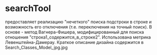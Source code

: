 # searchTool

предоставляет реализацию "нечеткого" поиска подстроки в строке и возможность его отключения (т.е. 
переключения на точный поиск). В основе - метод Вагнера-Фишера, модифицированный для поиска отношения 
"строка1_содержится_в_строке2". Использована метрика Левенштейна-Дамерау.
Краткое описание дизайна содержится в Search_Classes_Model_jpg.jpg
